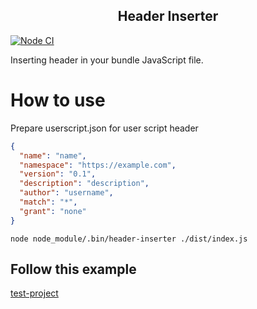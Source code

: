 <h2 align="center">Header Inserter</h2>

[![Node CI](https://github.com/casaub0n/header-inserter/workflows/Node%20CI/badge.svg)](https://github.com/casaub0n/header-inserter/actions?query=workflow%3A%22Node+CI%22)

Inserting header in your bundle JavaScript file.

# How to use
Prepare userscript.json for user script header
```json
{
  "name": "name",
  "namespace": "https://example.com",
  "version": "0.1",
  "description": "description",
  "author": "username",
  "match": "*",
  "grant": "none"
}
```

```console
node node_module/.bin/header-inserter ./dist/index.js
```

## Follow this example
[test-project](https://github.com/casaub0n/header-inserter/tree/master/examples/test-project)
